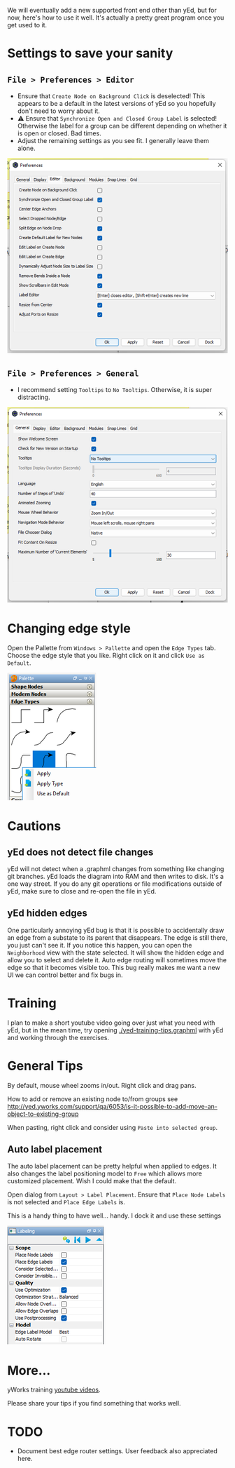 
We will eventually add a new supported front end other than yEd, but for now, here's how to use it well.
It's actually a pretty great program once you get used to it.

# Settings to save your sanity

## `File > Preferences > Editor`
- Ensure that `Create Node on Background Click` is deselected! This appears to be a default in the latest versions of yEd so you hopefully don't need to worry about it.
- ⚠️ Ensure that `Synchronize Open and Closed Group Label` is selected! Otherwise the label for a group can be different depending on whether it is open or closed. Bad times.
- Adjust the remaining settings as you see fit. I generally leave them alone.

![picture 1](../images/yed-preferences-editor.png)  

## `File > Preferences > General`
- I recommend setting `Tooltips` to `No Tooltips`. Otherwise, it is super distracting.

![picture 2](../images/yed-preferences-general.png)  


# Changing edge style
Open the Pallette from `Windows > Pallette` and open the `Edge Types` tab. Choose the edge style that you like. Right click on it and click `Use as Default`.

![picture 15](../images/docs-yed-edge-types.png)  

# Cautions
## yEd does not detect file changes
yEd will not detect when a .graphml changes from something like changing git branches. yEd loads the diagram into RAM and then writes to disk. It's a one way street. If you do any git operations or file modifications outside of yEd, make sure to close and re-open the file in yEd.

## yEd hidden edges
One particularly annoying yEd bug is that it is possible to accidentally draw an edge from a substate to its parent that disappears. The edge is still there, you just can't see it. If you notice this happen, you can open the `Neighborhood` view with the state selected. It will show the hidden edge and allow you to select and delete it. Auto edge routing will sometimes move the edge so that it becomes visible too. This bug really makes me want a new UI we can control better and fix bugs in.

# Training
I plan to make a short youtube video going over just what you need with yEd, but in the mean time, try opening
[./yed-training-tips.graphml](./yed-training-tips.graphml) with yEd and working through the exercises.

# General Tips

By default, mouse wheel zooms in/out. Right click and drag pans.

How to add or remove an existing node to/from groups see http://yed.yworks.com/support/qa/6053/is-it-possible-to-add-move-an-object-to-existing-group

When pasting, right click and consider using `Paste into selected group`.

## Auto label placement
The auto label placement can be pretty helpful when applied to edges. It also changes the label positioning model to `Free` which allows more customized placement. Wish I could make that the default.

Open dialog from `Layout > Label Placement`. Ensure that `Place Node Labels` is not selected and `Place Edge Labels` is. 

This is a handy thing to have well... handy. I dock it and use these settings

![picture 16](../images/docs-auto-labelling-settings-docked.png)  


# More...

yWorks training [youtube videos](https://www.youtube.com/watch?v=OmSTwKw7dX4&list=PLpIlEtPgrZsUA28PlP2tdRERcMIVn5AUT&index=1&ab_channel=yWorks).

Please share your tips if you find something that works well.

# TODO
- Document best edge router settings. User feedback also appreciated here.
